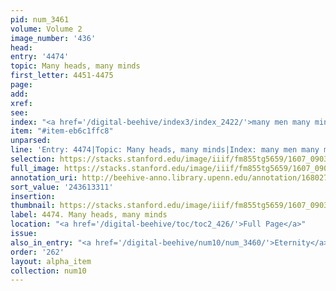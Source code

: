 ```yaml
---
pid: num_3461
volume: Volume 2
image_number: '436'
head:
entry: '4474'
topic: Many heads, many minds
first_letter: 4451-4475
page:
add:
xref:
see:
index: "<a href='/digital-beehive/index3/index_2422/'>many men many minds</a>"
item: "#item-eb6c1ffc8"
unparsed:
line: 'Entry: 4474|Topic: Many heads, many minds|Index: many men many minds|#item-eb6c1ffc8'
selection: https://stacks.stanford.edu/image/iiif/fm855tg5659/1607_0903/817,3311,2754,400/full/0/default.jpg
full_image: https://stacks.stanford.edu/image/iiif/fm855tg5659/1607_0903/full/full/0/default.jpg
annotation_uri: http://beehive-anno.library.upenn.edu/annotation/1680279525017
sort_value: '243613311'
insertion:
thumbnail: https://stacks.stanford.edu/image/iiif/fm855tg5659/1607_0903/817,3311,600,180/250,/0/default.jpg
label: 4474. Many heads, many minds
location: "<a href='/digital-beehive/toc/toc2_426/'>Full Page</a>"
issue:
also_in_entry: "<a href='/digital-beehive/num10/num_3460/'>Eternity</a>"
order: '262'
layout: alpha_item
collection: num10
---
```


